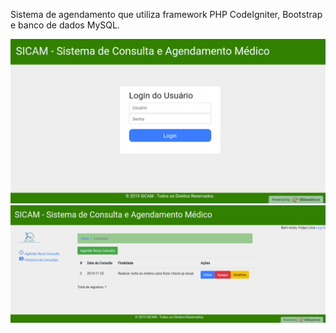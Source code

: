 Sistema de agendamento que utiliza framework PHP CodeIgniter, Bootstrap e banco de dados MySQL.

![Screenshot 1](main.png) ![Screenshot 2](page.png)
